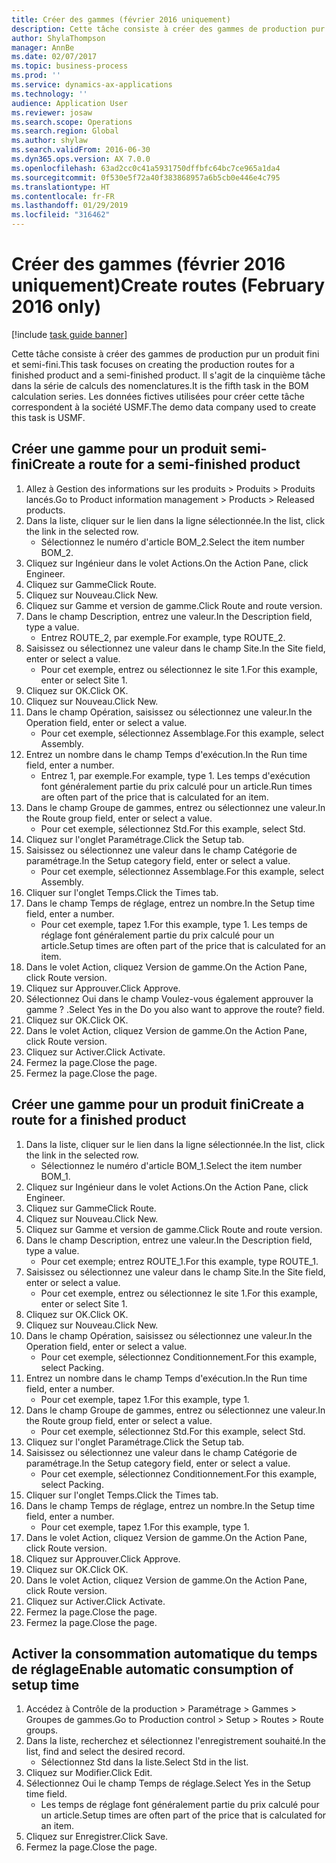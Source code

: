```yaml
---
title: Créer des gammes (février 2016 uniquement)
description: Cette tâche consiste à créer des gammes de production pur un produit fini et semi-fini.
author: ShylaThompson
manager: AnnBe
ms.date: 02/07/2017
ms.topic: business-process
ms.prod: ''
ms.service: dynamics-ax-applications
ms.technology: ''
audience: Application User
ms.reviewer: josaw
ms.search.scope: Operations
ms.search.region: Global
ms.author: shylaw
ms.search.validFrom: 2016-06-30
ms.dyn365.ops.version: AX 7.0.0
ms.openlocfilehash: 63ad2cc0c41a5931750dffbfc64bc7ce965a1da4
ms.sourcegitcommit: 0f530e5f72a40f383868957a6b5cb0e446e4c795
ms.translationtype: HT
ms.contentlocale: fr-FR
ms.lasthandoff: 01/29/2019
ms.locfileid: "316462"
---
```

# <a name="create-routes-february-2016-only"></a><span data-ttu-id="af657-103">Créer des gammes (février 2016 uniquement)</span><span class="sxs-lookup"><span data-stu-id="af657-103">Create routes (February 2016 only)</span></span>

[!include [task guide banner](../../includes/task-guide-banner.md)]

<span data-ttu-id="af657-104">Cette tâche consiste à créer des gammes de production pur un produit fini et semi-fini.</span><span class="sxs-lookup"><span data-stu-id="af657-104">This task focuses on creating the production routes for a finished product and a semi-finished product.</span></span> <span data-ttu-id="af657-105">Il s'agit de la cinquième tâche dans la série de calculs des nomenclatures.</span><span class="sxs-lookup"><span data-stu-id="af657-105">It is the fifth task in the BOM calculation series.</span></span> <span data-ttu-id="af657-106">Les données fictives utilisées pour créer cette tâche correspondent à la société USMF.</span><span class="sxs-lookup"><span data-stu-id="af657-106">The demo data company used to create this task is USMF.</span></span>


## <a name="create-a-route-for-a-semi-finished-product"></a><span data-ttu-id="af657-107">Créer une gamme pour un produit semi-fini</span><span class="sxs-lookup"><span data-stu-id="af657-107">Create a route for a semi-finished product</span></span>
1. <span data-ttu-id="af657-108">Allez à Gestion des informations sur les produits > Produits > Produits lancés.</span><span class="sxs-lookup"><span data-stu-id="af657-108">Go to Product information management > Products > Released products.</span></span>
2. <span data-ttu-id="af657-109">Dans la liste, cliquer sur le lien dans la ligne sélectionnée.</span><span class="sxs-lookup"><span data-stu-id="af657-109">In the list, click the link in the selected row.</span></span>
    * <span data-ttu-id="af657-110">Sélectionnez le numéro d'article BOM_2.</span><span class="sxs-lookup"><span data-stu-id="af657-110">Select the item number BOM_2.</span></span>  
3. <span data-ttu-id="af657-111">Cliquez sur Ingénieur dans le volet Actions.</span><span class="sxs-lookup"><span data-stu-id="af657-111">On the Action Pane, click Engineer.</span></span>
4. <span data-ttu-id="af657-112">Cliquez sur Gamme</span><span class="sxs-lookup"><span data-stu-id="af657-112">Click Route.</span></span>
5. <span data-ttu-id="af657-113">Cliquez sur Nouveau.</span><span class="sxs-lookup"><span data-stu-id="af657-113">Click New.</span></span>
6. <span data-ttu-id="af657-114">Cliquez sur Gamme et version de gamme.</span><span class="sxs-lookup"><span data-stu-id="af657-114">Click Route and route version.</span></span>
7. <span data-ttu-id="af657-115">Dans le champ Description, entrez une valeur.</span><span class="sxs-lookup"><span data-stu-id="af657-115">In the Description field, type a value.</span></span>
    * <span data-ttu-id="af657-116">Entrez ROUTE_2, par exemple.</span><span class="sxs-lookup"><span data-stu-id="af657-116">For example, type ROUTE_2.</span></span>  
8. <span data-ttu-id="af657-117">Saisissez ou sélectionnez une valeur dans le champ Site.</span><span class="sxs-lookup"><span data-stu-id="af657-117">In the Site field, enter or select a value.</span></span>
    * <span data-ttu-id="af657-118">Pour cet exemple, entrez ou sélectionnez le site 1.</span><span class="sxs-lookup"><span data-stu-id="af657-118">For this example, enter or select Site 1.</span></span>  
9. <span data-ttu-id="af657-119">Cliquez sur OK.</span><span class="sxs-lookup"><span data-stu-id="af657-119">Click OK.</span></span>
10. <span data-ttu-id="af657-120">Cliquez sur Nouveau.</span><span class="sxs-lookup"><span data-stu-id="af657-120">Click New.</span></span>
11. <span data-ttu-id="af657-121">Dans le champ Opération, saisissez ou sélectionnez une valeur.</span><span class="sxs-lookup"><span data-stu-id="af657-121">In the Operation field, enter or select a value.</span></span>
    * <span data-ttu-id="af657-122">Pour cet exemple, sélectionnez Assemblage.</span><span class="sxs-lookup"><span data-stu-id="af657-122">For this example, select Assembly.</span></span>  
12. <span data-ttu-id="af657-123">Entrez un nombre dans le champ Temps d'exécution.</span><span class="sxs-lookup"><span data-stu-id="af657-123">In the Run time field, enter a number.</span></span>
    * <span data-ttu-id="af657-124">Entrez 1, par exemple.</span><span class="sxs-lookup"><span data-stu-id="af657-124">For example, type 1.</span></span> <span data-ttu-id="af657-125">Les temps d'exécution font généralement partie du prix calculé pour un article.</span><span class="sxs-lookup"><span data-stu-id="af657-125">Run times are often part of the price that is calculated for an item.</span></span>  
13. <span data-ttu-id="af657-126">Dans le champ Groupe de gammes, entrez ou sélectionnez une valeur.</span><span class="sxs-lookup"><span data-stu-id="af657-126">In the Route group field, enter or select a value.</span></span>
    * <span data-ttu-id="af657-127">Pour cet exemple, sélectionnez Std.</span><span class="sxs-lookup"><span data-stu-id="af657-127">For this example, select Std.</span></span>  
14. <span data-ttu-id="af657-128">Cliquez sur l'onglet Paramétrage.</span><span class="sxs-lookup"><span data-stu-id="af657-128">Click the Setup tab.</span></span>
15. <span data-ttu-id="af657-129">Saisissez ou sélectionnez une valeur dans le champ Catégorie de paramétrage.</span><span class="sxs-lookup"><span data-stu-id="af657-129">In the Setup category field, enter or select a value.</span></span>
    * <span data-ttu-id="af657-130">Pour cet exemple, sélectionnez Assemblage.</span><span class="sxs-lookup"><span data-stu-id="af657-130">For this example, select Assembly.</span></span>  
16. <span data-ttu-id="af657-131">Cliquer sur l'onglet Temps.</span><span class="sxs-lookup"><span data-stu-id="af657-131">Click the Times tab.</span></span>
17. <span data-ttu-id="af657-132">Dans le champ Temps de réglage, entrez un nombre.</span><span class="sxs-lookup"><span data-stu-id="af657-132">In the Setup time field, enter a number.</span></span>
    * <span data-ttu-id="af657-133">Pour cet exemple, tapez 1.</span><span class="sxs-lookup"><span data-stu-id="af657-133">For this example, type 1.</span></span> <span data-ttu-id="af657-134">Les temps de réglage font généralement partie du prix calculé pour un article.</span><span class="sxs-lookup"><span data-stu-id="af657-134">Setup times are often part of the price that is calculated for an item.</span></span>  
18. <span data-ttu-id="af657-135">Dans le volet Action, cliquez Version de gamme.</span><span class="sxs-lookup"><span data-stu-id="af657-135">On the Action Pane, click Route version.</span></span>
19. <span data-ttu-id="af657-136">Cliquez sur Approuver.</span><span class="sxs-lookup"><span data-stu-id="af657-136">Click Approve.</span></span>
20. <span data-ttu-id="af657-137">Sélectionnez Oui dans le champ Voulez-vous également approuver la gamme ? .</span><span class="sxs-lookup"><span data-stu-id="af657-137">Select Yes in the Do you also want to approve the route? field.</span></span>
21. <span data-ttu-id="af657-138">Cliquez sur OK.</span><span class="sxs-lookup"><span data-stu-id="af657-138">Click OK.</span></span>
22. <span data-ttu-id="af657-139">Dans le volet Action, cliquez Version de gamme.</span><span class="sxs-lookup"><span data-stu-id="af657-139">On the Action Pane, click Route version.</span></span>
23. <span data-ttu-id="af657-140">Cliquez sur Activer.</span><span class="sxs-lookup"><span data-stu-id="af657-140">Click Activate.</span></span>
24. <span data-ttu-id="af657-141">Fermez la page.</span><span class="sxs-lookup"><span data-stu-id="af657-141">Close the page.</span></span>
25. <span data-ttu-id="af657-142">Fermez la page.</span><span class="sxs-lookup"><span data-stu-id="af657-142">Close the page.</span></span>

## <a name="create-a-route-for-a-finished-product"></a><span data-ttu-id="af657-143">Créer une gamme pour un produit fini</span><span class="sxs-lookup"><span data-stu-id="af657-143">Create a route for a finished product</span></span>
1. <span data-ttu-id="af657-144">Dans la liste, cliquer sur le lien dans la ligne sélectionnée.</span><span class="sxs-lookup"><span data-stu-id="af657-144">In the list, click the link in the selected row.</span></span>
    * <span data-ttu-id="af657-145">Sélectionnez le numéro d'article BOM_1.</span><span class="sxs-lookup"><span data-stu-id="af657-145">Select the item number BOM_1.</span></span>  
2. <span data-ttu-id="af657-146">Cliquez sur Ingénieur dans le volet Actions.</span><span class="sxs-lookup"><span data-stu-id="af657-146">On the Action Pane, click Engineer.</span></span>
3. <span data-ttu-id="af657-147">Cliquez sur Gamme</span><span class="sxs-lookup"><span data-stu-id="af657-147">Click Route.</span></span>
4. <span data-ttu-id="af657-148">Cliquez sur Nouveau.</span><span class="sxs-lookup"><span data-stu-id="af657-148">Click New.</span></span>
5. <span data-ttu-id="af657-149">Cliquez sur Gamme et version de gamme.</span><span class="sxs-lookup"><span data-stu-id="af657-149">Click Route and route version.</span></span>
6. <span data-ttu-id="af657-150">Dans le champ Description, entrez une valeur.</span><span class="sxs-lookup"><span data-stu-id="af657-150">In the Description field, type a value.</span></span>
    * <span data-ttu-id="af657-151">Pour cet exemple; entrez ROUTE_1.</span><span class="sxs-lookup"><span data-stu-id="af657-151">For this example, type ROUTE_1.</span></span>  
7. <span data-ttu-id="af657-152">Saisissez ou sélectionnez une valeur dans le champ Site.</span><span class="sxs-lookup"><span data-stu-id="af657-152">In the Site field, enter or select a value.</span></span>
    * <span data-ttu-id="af657-153">Pour cet exemple, entrez ou sélectionnez le site 1.</span><span class="sxs-lookup"><span data-stu-id="af657-153">For this example, enter or select Site 1.</span></span>  
8. <span data-ttu-id="af657-154">Cliquez sur OK.</span><span class="sxs-lookup"><span data-stu-id="af657-154">Click OK.</span></span>
9. <span data-ttu-id="af657-155">Cliquez sur Nouveau.</span><span class="sxs-lookup"><span data-stu-id="af657-155">Click New.</span></span>
10. <span data-ttu-id="af657-156">Dans le champ Opération, saisissez ou sélectionnez une valeur.</span><span class="sxs-lookup"><span data-stu-id="af657-156">In the Operation field, enter or select a value.</span></span>
    * <span data-ttu-id="af657-157">Pour cet exemple, sélectionnez Conditionnement.</span><span class="sxs-lookup"><span data-stu-id="af657-157">For this example, select Packing.</span></span>  
11. <span data-ttu-id="af657-158">Entrez un nombre dans le champ Temps d'exécution.</span><span class="sxs-lookup"><span data-stu-id="af657-158">In the Run time field, enter a number.</span></span>
    * <span data-ttu-id="af657-159">Pour cet exemple, tapez 1.</span><span class="sxs-lookup"><span data-stu-id="af657-159">For this example, type 1.</span></span>  
12. <span data-ttu-id="af657-160">Dans le champ Groupe de gammes, entrez ou sélectionnez une valeur.</span><span class="sxs-lookup"><span data-stu-id="af657-160">In the Route group field, enter or select a value.</span></span>
    * <span data-ttu-id="af657-161">Pour cet exemple, sélectionnez Std.</span><span class="sxs-lookup"><span data-stu-id="af657-161">For this example, select Std.</span></span>  
13. <span data-ttu-id="af657-162">Cliquez sur l'onglet Paramétrage.</span><span class="sxs-lookup"><span data-stu-id="af657-162">Click the Setup tab.</span></span>
14. <span data-ttu-id="af657-163">Saisissez ou sélectionnez une valeur dans le champ Catégorie de paramétrage.</span><span class="sxs-lookup"><span data-stu-id="af657-163">In the Setup category field, enter or select a value.</span></span>
    * <span data-ttu-id="af657-164">Pour cet exemple, sélectionnez Conditionnement.</span><span class="sxs-lookup"><span data-stu-id="af657-164">For this example, select Packing.</span></span>  
15. <span data-ttu-id="af657-165">Cliquer sur l'onglet Temps.</span><span class="sxs-lookup"><span data-stu-id="af657-165">Click the Times tab.</span></span>
16. <span data-ttu-id="af657-166">Dans le champ Temps de réglage, entrez un nombre.</span><span class="sxs-lookup"><span data-stu-id="af657-166">In the Setup time field, enter a number.</span></span>
    * <span data-ttu-id="af657-167">Pour cet exemple, tapez 1.</span><span class="sxs-lookup"><span data-stu-id="af657-167">For this example, type 1.</span></span>  
17. <span data-ttu-id="af657-168">Dans le volet Action, cliquez Version de gamme.</span><span class="sxs-lookup"><span data-stu-id="af657-168">On the Action Pane, click Route version.</span></span>
18. <span data-ttu-id="af657-169">Cliquez sur Approuver.</span><span class="sxs-lookup"><span data-stu-id="af657-169">Click Approve.</span></span>
19. <span data-ttu-id="af657-170">Cliquez sur OK.</span><span class="sxs-lookup"><span data-stu-id="af657-170">Click OK.</span></span>
20. <span data-ttu-id="af657-171">Dans le volet Action, cliquez Version de gamme.</span><span class="sxs-lookup"><span data-stu-id="af657-171">On the Action Pane, click Route version.</span></span>
21. <span data-ttu-id="af657-172">Cliquez sur Activer.</span><span class="sxs-lookup"><span data-stu-id="af657-172">Click Activate.</span></span>
22. <span data-ttu-id="af657-173">Fermez la page.</span><span class="sxs-lookup"><span data-stu-id="af657-173">Close the page.</span></span>
23. <span data-ttu-id="af657-174">Fermez la page.</span><span class="sxs-lookup"><span data-stu-id="af657-174">Close the page.</span></span>

## <a name="enable-automatic-consumption-of-setup-time"></a><span data-ttu-id="af657-175">Activer la consommation automatique du temps de réglage</span><span class="sxs-lookup"><span data-stu-id="af657-175">Enable automatic consumption of setup time</span></span>
1. <span data-ttu-id="af657-176">Accédez à Contrôle de la production > Paramétrage > Gammes > Groupes de gammes.</span><span class="sxs-lookup"><span data-stu-id="af657-176">Go to Production control > Setup > Routes > Route groups.</span></span>
2. <span data-ttu-id="af657-177">Dans la liste, recherchez et sélectionnez l'enregistrement souhaité.</span><span class="sxs-lookup"><span data-stu-id="af657-177">In the list, find and select the desired record.</span></span>
    * <span data-ttu-id="af657-178">Sélectionnez Std dans la liste.</span><span class="sxs-lookup"><span data-stu-id="af657-178">Select Std in the list.</span></span>  
3. <span data-ttu-id="af657-179">Cliquez sur Modifier.</span><span class="sxs-lookup"><span data-stu-id="af657-179">Click Edit.</span></span>
4. <span data-ttu-id="af657-180">Sélectionnez Oui le champ Temps de réglage.</span><span class="sxs-lookup"><span data-stu-id="af657-180">Select Yes in the Setup time field.</span></span>
    * <span data-ttu-id="af657-181">Les temps de réglage font généralement partie du prix calculé pour un article.</span><span class="sxs-lookup"><span data-stu-id="af657-181">Setup times are often part of the price that is calculated for an item.</span></span>  
5. <span data-ttu-id="af657-182">Cliquez sur Enregistrer.</span><span class="sxs-lookup"><span data-stu-id="af657-182">Click Save.</span></span>
6. <span data-ttu-id="af657-183">Fermez la page.</span><span class="sxs-lookup"><span data-stu-id="af657-183">Close the page.</span></span>

